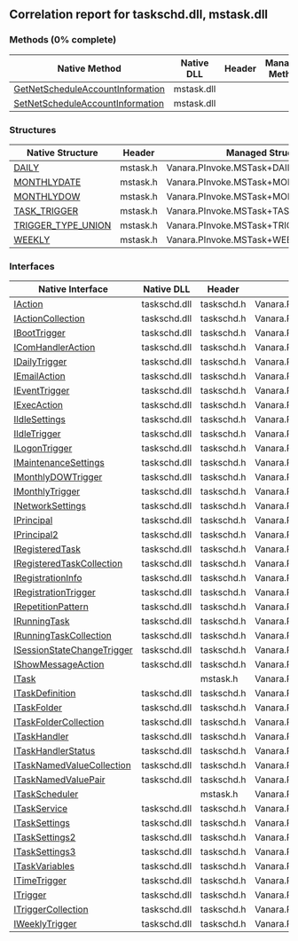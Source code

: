 ## Correlation report for taskschd.dll, mstask.dll
### Methods (0% complete)
Native Method | Native DLL | Header | Managed Method
---- | ---- | ---- | ----
[GetNetScheduleAccountInformation](https://www.google.com/search?num=5&q=GetNetScheduleAccountInformation+site%3Amsdn.microsoft.com) | mstask.dll |  | 
[SetNetScheduleAccountInformation](https://www.google.com/search?num=5&q=SetNetScheduleAccountInformation+site%3Amsdn.microsoft.com) | mstask.dll |  | 
### Structures
Native Structure | Header | Managed Structure
---- | ---- | ----
[DAILY](https://www.google.com/search?num=5&q=DAILY+site%3Amsdn.microsoft.com) | mstask.h | Vanara.PInvoke.MSTask+DAILY
[MONTHLYDATE](https://www.google.com/search?num=5&q=MONTHLYDATE+site%3Amsdn.microsoft.com) | mstask.h | Vanara.PInvoke.MSTask+MONTHLYDATE
[MONTHLYDOW](https://www.google.com/search?num=5&q=MONTHLYDOW+site%3Amsdn.microsoft.com) | mstask.h | Vanara.PInvoke.MSTask+MONTHLYDOW
[TASK_TRIGGER](https://www.google.com/search?num=5&q=TASK_TRIGGER+site%3Amsdn.microsoft.com) | mstask.h | Vanara.PInvoke.MSTask+TASK_TRIGGER
[TRIGGER_TYPE_UNION](https://www.google.com/search?num=5&q=TRIGGER_TYPE_UNION+site%3Amsdn.microsoft.com) | mstask.h | Vanara.PInvoke.MSTask+TRIGGER_TYPE_UNION
[WEEKLY](https://www.google.com/search?num=5&q=WEEKLY+site%3Amsdn.microsoft.com) | mstask.h | Vanara.PInvoke.MSTask+WEEKLY
### Interfaces
Native Interface | Native DLL | Header | Managed Interface
---- | ---- | ---- | ----
[IAction](https://www.google.com/search?num=5&q=IAction+site%3Amsdn.microsoft.com) | taskschd.dll | taskschd.h | Vanara.PInvoke.TaskSchd+IAction
[IActionCollection](https://www.google.com/search?num=5&q=IActionCollection+site%3Amsdn.microsoft.com) | taskschd.dll | taskschd.h | Vanara.PInvoke.TaskSchd+IActionCollection
[IBootTrigger](https://www.google.com/search?num=5&q=IBootTrigger+site%3Amsdn.microsoft.com) | taskschd.dll | taskschd.h | Vanara.PInvoke.TaskSchd+IBootTrigger
[IComHandlerAction](https://www.google.com/search?num=5&q=IComHandlerAction+site%3Amsdn.microsoft.com) | taskschd.dll | taskschd.h | Vanara.PInvoke.TaskSchd+IComHandlerAction
[IDailyTrigger](https://www.google.com/search?num=5&q=IDailyTrigger+site%3Amsdn.microsoft.com) | taskschd.dll | taskschd.h | Vanara.PInvoke.TaskSchd+IDailyTrigger
[IEmailAction](https://www.google.com/search?num=5&q=IEmailAction+site%3Amsdn.microsoft.com) | taskschd.dll | taskschd.h | Vanara.PInvoke.TaskSchd+IEmailAction
[IEventTrigger](https://www.google.com/search?num=5&q=IEventTrigger+site%3Amsdn.microsoft.com) | taskschd.dll | taskschd.h | Vanara.PInvoke.TaskSchd+IEventTrigger
[IExecAction](https://www.google.com/search?num=5&q=IExecAction+site%3Amsdn.microsoft.com) | taskschd.dll | taskschd.h | Vanara.PInvoke.TaskSchd+IExecAction
[IIdleSettings](https://www.google.com/search?num=5&q=IIdleSettings+site%3Amsdn.microsoft.com) | taskschd.dll | taskschd.h | Vanara.PInvoke.TaskSchd+IIdleSettings
[IIdleTrigger](https://www.google.com/search?num=5&q=IIdleTrigger+site%3Amsdn.microsoft.com) | taskschd.dll | taskschd.h | Vanara.PInvoke.TaskSchd+IIdleTrigger
[ILogonTrigger](https://www.google.com/search?num=5&q=ILogonTrigger+site%3Amsdn.microsoft.com) | taskschd.dll | taskschd.h | Vanara.PInvoke.TaskSchd+ILogonTrigger
[IMaintenanceSettings](https://www.google.com/search?num=5&q=IMaintenanceSettings+site%3Amsdn.microsoft.com) | taskschd.dll | taskschd.h | Vanara.PInvoke.TaskSchd+IMaintenanceSettings
[IMonthlyDOWTrigger](https://www.google.com/search?num=5&q=IMonthlyDOWTrigger+site%3Amsdn.microsoft.com) | taskschd.dll | taskschd.h | Vanara.PInvoke.TaskSchd+IMonthlyDOWTrigger
[IMonthlyTrigger](https://www.google.com/search?num=5&q=IMonthlyTrigger+site%3Amsdn.microsoft.com) | taskschd.dll | taskschd.h | Vanara.PInvoke.TaskSchd+IMonthlyTrigger
[INetworkSettings](https://www.google.com/search?num=5&q=INetworkSettings+site%3Amsdn.microsoft.com) | taskschd.dll | taskschd.h | Vanara.PInvoke.TaskSchd+INetworkSettings
[IPrincipal](https://www.google.com/search?num=5&q=IPrincipal+site%3Amsdn.microsoft.com) | taskschd.dll | taskschd.h | Vanara.PInvoke.TaskSchd+IPrincipal
[IPrincipal2](https://www.google.com/search?num=5&q=IPrincipal2+site%3Amsdn.microsoft.com) | taskschd.dll | taskschd.h | Vanara.PInvoke.TaskSchd+IPrincipal2
[IRegisteredTask](https://www.google.com/search?num=5&q=IRegisteredTask+site%3Amsdn.microsoft.com) | taskschd.dll | taskschd.h | Vanara.PInvoke.TaskSchd+IRegisteredTask
[IRegisteredTaskCollection](https://www.google.com/search?num=5&q=IRegisteredTaskCollection+site%3Amsdn.microsoft.com) | taskschd.dll | taskschd.h | Vanara.PInvoke.TaskSchd+IRegisteredTaskCollection
[IRegistrationInfo](https://www.google.com/search?num=5&q=IRegistrationInfo+site%3Amsdn.microsoft.com) | taskschd.dll | taskschd.h | Vanara.PInvoke.TaskSchd+IRegistrationInfo
[IRegistrationTrigger](https://www.google.com/search?num=5&q=IRegistrationTrigger+site%3Amsdn.microsoft.com) | taskschd.dll | taskschd.h | Vanara.PInvoke.TaskSchd+IRegistrationTrigger
[IRepetitionPattern](https://www.google.com/search?num=5&q=IRepetitionPattern+site%3Amsdn.microsoft.com) | taskschd.dll | taskschd.h | Vanara.PInvoke.TaskSchd+IRepetitionPattern
[IRunningTask](https://www.google.com/search?num=5&q=IRunningTask+site%3Amsdn.microsoft.com) | taskschd.dll | taskschd.h | Vanara.PInvoke.TaskSchd+IRunningTask
[IRunningTaskCollection](https://www.google.com/search?num=5&q=IRunningTaskCollection+site%3Amsdn.microsoft.com) | taskschd.dll | taskschd.h | Vanara.PInvoke.TaskSchd+IRunningTaskCollection
[ISessionStateChangeTrigger](https://www.google.com/search?num=5&q=ISessionStateChangeTrigger+site%3Amsdn.microsoft.com) | taskschd.dll | taskschd.h | Vanara.PInvoke.TaskSchd+ISessionStateChangeTrigger
[IShowMessageAction](https://www.google.com/search?num=5&q=IShowMessageAction+site%3Amsdn.microsoft.com) | taskschd.dll | taskschd.h | Vanara.PInvoke.TaskSchd+IShowMessageAction
[ITask](https://www.google.com/search?num=5&q=ITask+site%3Amsdn.microsoft.com) |  | mstask.h | Vanara.PInvoke.MSTask+ITask
[ITaskDefinition](https://www.google.com/search?num=5&q=ITaskDefinition+site%3Amsdn.microsoft.com) | taskschd.dll | taskschd.h | Vanara.PInvoke.TaskSchd+ITaskDefinition
[ITaskFolder](https://www.google.com/search?num=5&q=ITaskFolder+site%3Amsdn.microsoft.com) | taskschd.dll | taskschd.h | Vanara.PInvoke.TaskSchd+ITaskFolder
[ITaskFolderCollection](https://www.google.com/search?num=5&q=ITaskFolderCollection+site%3Amsdn.microsoft.com) | taskschd.dll | taskschd.h | Vanara.PInvoke.TaskSchd+ITaskFolderCollection
[ITaskHandler](https://www.google.com/search?num=5&q=ITaskHandler+site%3Amsdn.microsoft.com) | taskschd.dll | taskschd.h | Vanara.PInvoke.TaskSchd+ITaskHandler
[ITaskHandlerStatus](https://www.google.com/search?num=5&q=ITaskHandlerStatus+site%3Amsdn.microsoft.com) | taskschd.dll | taskschd.h | Vanara.PInvoke.TaskSchd+ITaskHandlerStatus
[ITaskNamedValueCollection](https://www.google.com/search?num=5&q=ITaskNamedValueCollection+site%3Amsdn.microsoft.com) | taskschd.dll | taskschd.h | Vanara.PInvoke.TaskSchd+ITaskNamedValueCollection
[ITaskNamedValuePair](https://www.google.com/search?num=5&q=ITaskNamedValuePair+site%3Amsdn.microsoft.com) | taskschd.dll | taskschd.h | Vanara.PInvoke.TaskSchd+ITaskNamedValuePair
[ITaskScheduler](https://www.google.com/search?num=5&q=ITaskScheduler+site%3Amsdn.microsoft.com) |  | mstask.h | Vanara.PInvoke.MSTask+ITaskScheduler
[ITaskService](https://www.google.com/search?num=5&q=ITaskService+site%3Amsdn.microsoft.com) | taskschd.dll | taskschd.h | Vanara.PInvoke.TaskSchd+ITaskService
[ITaskSettings](https://www.google.com/search?num=5&q=ITaskSettings+site%3Amsdn.microsoft.com) | taskschd.dll | taskschd.h | Vanara.PInvoke.TaskSchd+ITaskSettings
[ITaskSettings2](https://www.google.com/search?num=5&q=ITaskSettings2+site%3Amsdn.microsoft.com) | taskschd.dll | taskschd.h | Vanara.PInvoke.TaskSchd+ITaskSettings2
[ITaskSettings3](https://www.google.com/search?num=5&q=ITaskSettings3+site%3Amsdn.microsoft.com) | taskschd.dll | taskschd.h | Vanara.PInvoke.TaskSchd+ITaskSettings3
[ITaskVariables](https://www.google.com/search?num=5&q=ITaskVariables+site%3Amsdn.microsoft.com) | taskschd.dll | taskschd.h | Vanara.PInvoke.TaskSchd+ITaskVariables
[ITimeTrigger](https://www.google.com/search?num=5&q=ITimeTrigger+site%3Amsdn.microsoft.com) | taskschd.dll | taskschd.h | Vanara.PInvoke.TaskSchd+ITimeTrigger
[ITrigger](https://www.google.com/search?num=5&q=ITrigger+site%3Amsdn.microsoft.com) | taskschd.dll | taskschd.h | Vanara.PInvoke.TaskSchd+ITrigger
[ITriggerCollection](https://www.google.com/search?num=5&q=ITriggerCollection+site%3Amsdn.microsoft.com) | taskschd.dll | taskschd.h | Vanara.PInvoke.TaskSchd+ITriggerCollection
[IWeeklyTrigger](https://www.google.com/search?num=5&q=IWeeklyTrigger+site%3Amsdn.microsoft.com) | taskschd.dll | taskschd.h | Vanara.PInvoke.TaskSchd+IWeeklyTrigger
